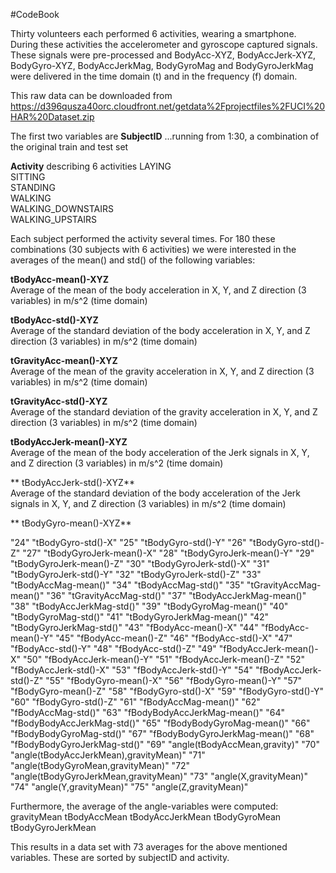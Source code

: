 #CodeBook

Thirty volunteers each performed 6 activities, wearing a smartphone. During these activities the accelerometer and gyroscope captured signals. These signals were pre-processed and BodyAcc-XYZ, BodyAccJerk-XYZ, BodyGyro-XYZ, BodyAccJerkMag, BodyGyroMag and BodyGyroJerkMag were delivered in the time domain (t) and in the frequency (f) domain.

This raw data can be downloaded from
https://d396qusza40orc.cloudfront.net/getdata%2Fprojectfiles%2FUCI%20HAR%20Dataset.zip

The first two variables are
**SubjectID** 
...running from 1:30, a combination of the original train and test set

**Activity** describing 6 activities 
   LAYING   
   SITTING   
   STANDING   
   WALKING   
   WALKING_DOWNSTAIRS  
   WALKING_UPSTAIRS

Each subject performed the activity several times. For 180 these combinations (30 subjects with 6 activities) we were interested in the averages of the mean() and std() of the following variables:

**tBodyAcc-mean()-XYZ**  
Average of the mean of the body acceleration in X, Y, and Z direction (3 variables) in m/s^2 (time domain)

**tBodyAcc-std()-XYZ**  
Average of the standard deviation of the body acceleration in X, Y, and Z direction (3 variables) in m/s^2 (time domain)

**tGravityAcc-mean()-XYZ**  
Average of the mean of the gravity acceleration in X, Y, and Z direction (3 variables) in m/s^2 (time domain)

**tGravityAcc-std()-XYZ**  
Average of the standard deviation of the gravity acceleration in X, Y, and Z direction (3 variables) in m/s^2 (time domain)

**tBodyAccJerk-mean()-XYZ**  
Average of the mean of the body acceleration of the Jerk signals in X, Y, and Z direction (3 variables) in m/s^2 (time domain)

** tBodyAccJerk-std()-XYZ**  
Average of the standard deviation of the body acceleration of the Jerk signals in X, Y, and Z direction (3 variables) in m/s^2 (time domain)

** tBodyGyro-mean()-XYZ**  


"24" "tBodyGyro-std()-X"
"25" "tBodyGyro-std()-Y"
"26" "tBodyGyro-std()-Z"
"27" "tBodyGyroJerk-mean()-X"
"28" "tBodyGyroJerk-mean()-Y"
"29" "tBodyGyroJerk-mean()-Z"
"30" "tBodyGyroJerk-std()-X"
"31" "tBodyGyroJerk-std()-Y"
"32" "tBodyGyroJerk-std()-Z"
"33" "tBodyAccMag-mean()"
"34" "tBodyAccMag-std()"
"35" "tGravityAccMag-mean()"
"36" "tGravityAccMag-std()"
"37" "tBodyAccJerkMag-mean()"
"38" "tBodyAccJerkMag-std()"
"39" "tBodyGyroMag-mean()"
"40" "tBodyGyroMag-std()"
"41" "tBodyGyroJerkMag-mean()"
"42" "tBodyGyroJerkMag-std()"
"43" "fBodyAcc-mean()-X"
"44" "fBodyAcc-mean()-Y"
"45" "fBodyAcc-mean()-Z"
"46" "fBodyAcc-std()-X"
"47" "fBodyAcc-std()-Y"
"48" "fBodyAcc-std()-Z"
"49" "fBodyAccJerk-mean()-X"
"50" "fBodyAccJerk-mean()-Y"
"51" "fBodyAccJerk-mean()-Z"
"52" "fBodyAccJerk-std()-X"
"53" "fBodyAccJerk-std()-Y"
"54" "fBodyAccJerk-std()-Z"
"55" "fBodyGyro-mean()-X"
"56" "fBodyGyro-mean()-Y"
"57" "fBodyGyro-mean()-Z"
"58" "fBodyGyro-std()-X"
"59" "fBodyGyro-std()-Y"
"60" "fBodyGyro-std()-Z"
"61" "fBodyAccMag-mean()"
"62" "fBodyAccMag-std()"
"63" "fBodyBodyAccJerkMag-mean()"
"64" "fBodyBodyAccJerkMag-std()"
"65" "fBodyBodyGyroMag-mean()"
"66" "fBodyBodyGyroMag-std()"
"67" "fBodyBodyGyroJerkMag-mean()"
"68" "fBodyBodyGyroJerkMag-std()"
"69" "angle(tBodyAccMean,gravity)"
"70" "angle(tBodyAccJerkMean),gravityMean)"
"71" "angle(tBodyGyroMean,gravityMean)"
"72" "angle(tBodyGyroJerkMean,gravityMean)"
"73" "angle(X,gravityMean)"
"74" "angle(Y,gravityMean)"
"75" "angle(Z,gravityMean)"



Furthermore, the average of the angle-variables were computed:
gravityMean
tBodyAccMean
tBodyAccJerkMean
tBodyGyroMean
tBodyGyroJerkMean

This results in a data set with 73 averages for the above mentioned variables. These are sorted by subjectID and activity.